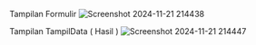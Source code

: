 Tampilan Formulir
![Screenshot 2024-11-21 214438](https://github.com/user-attachments/assets/2c3c48d0-cf47-4b02-a197-65bb397fd75f)

Tampilan TampilData ( Hasil )
![Screenshot 2024-11-21 214447](https://github.com/user-attachments/assets/9d030f25-5be7-4eeb-b43b-9816ae86c52b)
